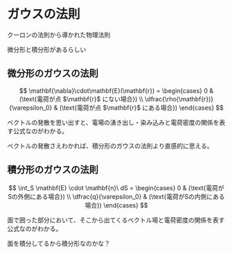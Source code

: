 # ガウスの法則

クーロンの法則から導かれた物理法則

微分形と積分形があるらしい

## 微分形のガウスの法則

$$
\mathbf{\nabla}\cdot\mathbf{E}(\mathbf{r}) =
\begin{cases}
0 & (\text{電荷が点 $\mathbf{r}$ にない場合}) \\
\dfrac{\rho(\mathbf{r})}{\varepsilon_0} & (\text{電荷が点 $\mathbf{r}$ にある場合})
\end{cases}
$$

ベクトルの発散を思い出すと、電場の湧き出し・染み込みと電荷密度の関係を表す公式なのがわかる。

ベクトルの発散さえわかれば、積分形のガウスの法則より直感的に思える。

## 積分形のガウスの法則

$$
\int_S \mathbf{E} \cdot \mathbf{n}\ dS =
\begin{cases}
0 & (\text{電荷がSの外側にある場合}) \\
\dfrac{q}{\varepsilon_0} & (\text{電荷がSの内側にある場合})
\end{cases}
$$

面で囲った部分において、そこから出てくるベクトル場と電荷密度の関係を表す公式なのがわかる。

面を積分してるから積分形なのかな？
